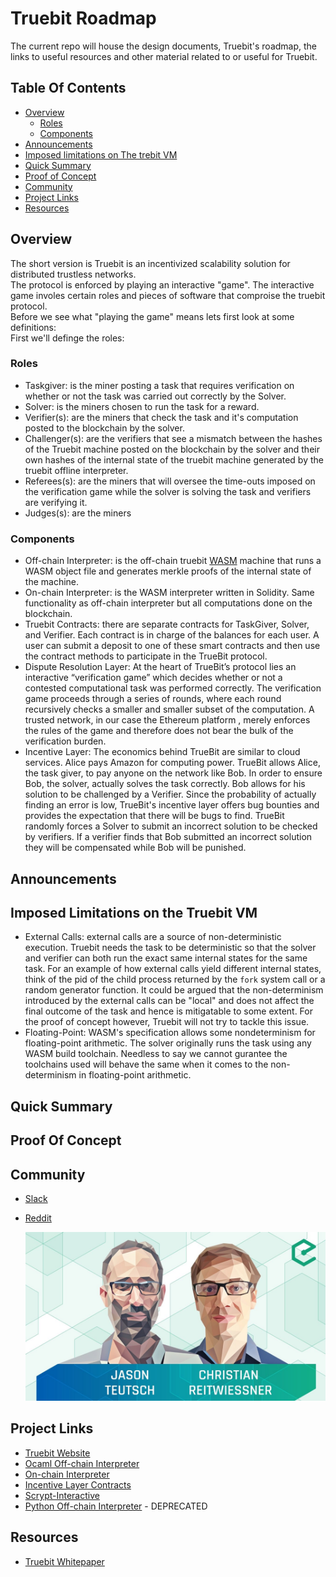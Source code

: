 # Truebit Roadmap

The current repo will house the design documents, Truebit's roadmap, the links to useful resources and other material related to or useful for Truebit.

## Table Of Contents

- [Overview](#overview)
  - [Roles](#roles)
  - [Components](#components)
- [Announcements](#annoncements)
- [Imposed limitations on The trebit VM](#imposed-limitations)
- [Quick Summary](#quick-summary)
- [Proof of Concept](#proof-of-concept)
- [Community](#community)
- [Project Links](#project-links)
- [Resources](#resources)

## Overview

The short version is Truebit is an incentivized scalability solution for distributed trustless networks.<br/>
The protocol is enforced by playing an interactive "game". The interactive game involes certain roles and pieces of software that comproise the truebit protocol.<br/>
Before we see what "playing the game" means lets first look at some definitions:<br/>
First we'll definge the roles:<br/>

### Roles
* Taskgiver: is the miner posting a task that requires verification on whether or not the task was carried out correctly by the Solver.<br/>
* Solver: is the miners chosen to run the task for a reward.<br/>
* Verifier(s): are the miners that check the task and it's computation posted to the blockchain by the solver.<br/>
* Challenger(s): are the verifiers that see a mismatch between the hashes of the Truebit machine posted on the blockchain by the solver and their own hashes of the internal state of the truebit machine generated by the truebit offline interpreter.<br/>
* Referees(s): are the miners that will oversee the time-outs imposed on the verification game while the solver is solving the task and verifiers are verifying it.<br/>
* Judges(s): are the miners<br/>

### Components
* Off-chain Interpreter: is the off-chain truebit [WASM](https://github.com/WebAssembly/) machine that runs a WASM object file and generates merkle proofs of the internal state of the machine.<br/>
* On-chain Interpreter: is the WASM interpreter written in Solidity. Same functionality as off-chain interpreter but all computations done on the blockchain.<br/>
* Truebit Contracts: there are separate contracts for TaskGiver, Solver, and Verifier. Each contract is in charge of the balances for each user. A user can submit a deposit to one of these smart contracts and then use the contract methods to participate in the TrueBit protocol.<br/>
* Dispute Resolution Layer: At the heart of TrueBit’s protocol lies an interactive “verification game” which decides whether or not a contested computational task was performed correctly. The verification game proceeds through a series of rounds, where each round recursively checks a smaller and smaller subset of the computation. A trusted network, in our case the Ethereum platform , merely enforces the rules of the game and therefore does not bear the bulk of the verification burden.<br/>
* Incentive Layer: The economics behind TrueBit are similar to cloud services. Alice pays Amazon for computing power. TrueBit allows Alice, the task giver, to pay anyone on the network like Bob. In order to ensure Bob, the solver, actually solves the task correctly. Bob allows for his solution to be challenged by a Verifier. Since the probability of actually finding an error is low, TrueBit's incentive layer offers bug bounties and provides the expectation that there will be bugs to find. TrueBit randomly forces a Solver to submit an incorrect solution to be checked by verifiers. If a verifier finds that Bob submitted an incorrect solution they will be compensated while Bob will be punished.<br/>

## Announcements

## Imposed Limitations on the Truebit VM
* External Calls: external calls are a source of non-deterministic execution. Truebit needs the task to be deterministic so that the solver and verifier can both run the exact same internal states for the same task. For an example of how external calls yield different internal states, think of the pid of the child process returned by the `fork` system call or a random generator function. It could be argued that the non-determinism introduced by the external calls can be "local" and does not affect the final outcome of the task and hence is mitigatable to some extent. For the proof of concept however, Truebit will not try to tackle this issue.<br/>
* Floating-Point: WASM's specification allows some nondeterminism for floating-point arithmetic. The solver originally runs the task using any WASM build toolchain. Needless to say we cannot gurantee the toolchains used will behave the same when it comes to the non-determinism in floating-point arithmetic.<br/>

## Quick Summary

## Proof Of Concept

## Community
* [Slack](https://truebit.slack.com/messages/C5G74SV6V/)<br/>
* [Reddit](https://www.youtube.com/redirect?redir_token=cWQgq0FMKvmnIJFWyAc8msETA0V8MTUwNTk5ODI3MkAxNTA1OTExODcy&event=desc&q=https%3A%2F%2Fwww.reddit.com%2Fr%2Ftruebit%2F)<br/>

  [![epiccenter-truebit](img/epiccenter.png)](https://www.youtube.com/watch?v=QY0OUTaIWIc&t=977s)

## Project Links
* [Truebit Website](https://truebit.io)<br/>
* [Ocaml Off-chain Interpreter](https://github.com/TrueBitFoundation/ocaml-offchain)<br/>
* [On-chain Interpreter](https://github.com/TrueBitFoundation/webasm-solidity)<br/>
* [Incentive Layer Contracts](https://github.com/TrueBitFoundation/truebit-contracts)<br/>
* [Scrypt-Interactive](https://github.com/TrueBitFoundation/scrypt-interactive)<br/>
* [Python Off-chain Interpreter](https://github.com/TrueBitFoundation/python-offchain) - DEPRECATED<br/>

## Resources
* [Truebit Whitepaper](https://people.cs.uchicago.edu/~teutsch/papers/truebit.pdf)
